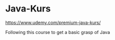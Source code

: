 # Java-Kurs

https://www.udemy.com/premium-java-kurs/

Following this course to get a basic grasp of Java
